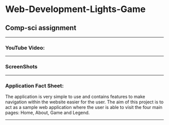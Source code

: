 # Web-Development-Lights-Game
## Comp-sci assignment
---
### **YouTube Video:**



---
### **ScreenShots**



---
### **Application Fact Sheet:**
The application is very simple to use and contains features to make navigation within the website easier for the user. The aim of this project is to act as a sample web application where the user is able to visit the four main pages: Home, About, Game and Legend.

---
